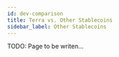 ```yaml
---
id: dev-comparison
title: Terra vs. Other Stablecoins
sidebar_label: Other Stablecoins
---
```


TODO: Page to be writen...